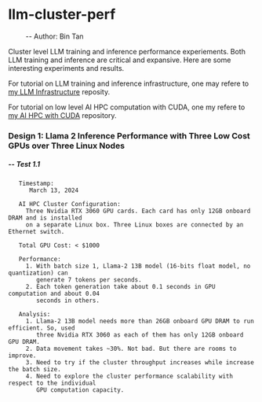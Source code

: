 # llm-cluster-perf
&nbsp;&nbsp;&nbsp;&nbsp;&nbsp;&nbsp;&nbsp;&nbsp; -- Author: Bin Tan

Cluster level LLM training and inference performance experiements. Both LLM training and inference are critical and expansive. Here are some interesting 
experiments and results.

For tutorial on LLM training and inference infrastructure, one may refere to 
[my LLM Infrastructure](https://github.com/project-ai101/llm-infra/tree/main) reposity.

For tutorial on low level AI HPC computation with CUDA, one my refere to 
[my AI HPC with CUDA](https://github.com/project-ai101/ai-hpc-with-cuda)
repository.

### Design 1: Llama 2 Inference Performance with Three Low Cost GPUs over Three Linux Nodes
##### -- Test 1.1
```
   Timestamp:
      March 13, 2024
```

```
   AI HPC Cluster Configuration: 
     Three Nvidia RTX 3060 GPU cards. Each card has only 12GB onboard DRAM and is installed
     on a separate Linux box. Three Linux boxes are connected by an Ethernet switch.
```

```
   Total GPU Cost: < $1000
```

```
   Performance: 
     1. With batch size 1, Llama-2 13B model (16-bits float model, no quantization) can
        generate 7 tokens per seconds.
     2. Each token generation take about 0.1 seconds in GPU computation and about 0.04
        seconds in others.
```

```
   Analysis:
     1. Llama-2 13B model needs more than 26GB onboard GPU DRAM to run efficient. So, used
        three Nvidia RTX 3060 as each of them has only 12GB onboard GPU DRAM.
     2. Data movement takes ~30%. Not bad. But there are rooms to improve.
     3. Need to try if the cluster throughput increases while increase the batch size.
     4. Need to explore the cluster performance scalability with respect to the individual
        GPU computation capacity.
```


